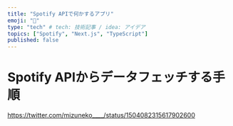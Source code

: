 ```yaml
---
title: "Spotify APIで何かするアプリ"
emoji: "🐙"
type: "tech" # tech: 技術記事 / idea: アイデア
topics: ["Spotify", "Next.js", "TypeScript"]
published: false
---
```


# Spotify APIからデータフェッチする手順
https://twitter.com/mizuneko____/status/1504082315617902600
